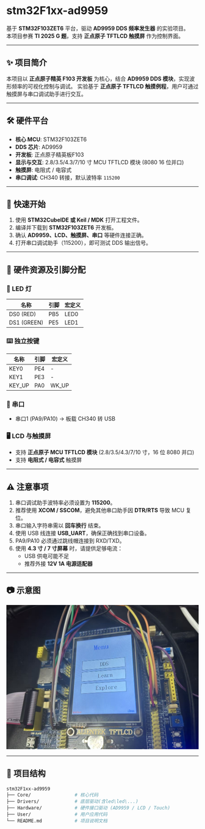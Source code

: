 # stm32F1xx-ad9959

基于 **STM32F103ZET6** 平台，驱动 **AD9959 DDS 频率发生器** 的实验项目。  
本项目参赛 **TI 2025 G 题**，支持 **正点原子 TFTLCD 触摸屏** 作为控制界面。  

---

## ✨ 项目简介
本项目以 **正点原子精英 F103 开发板** 为核心，结合 **AD9959 DDS 模块**，实现波形频率的可视化控制与调试。
实验基于 **正点原子 TFTLCD 触摸例程**，用户可通过触摸屏与串口调试助手进行交互。

---

## 🛠️ 硬件平台
- **核心 MCU**: STM32F103ZET6  
- **DDS 芯片**: AD9959  
- **开发板**: 正点原子精英板F103  
- **显示与交互**: 2.8/3.5/4.3/7/10 寸 MCU TFTLCD 模块 (8080 16 位并口)  
- **触摸屏**: 电阻式 / 电容式  
- **串口调试**: CH340 转接，默认波特率 `115200`

---

## 🚀 快速开始
1. 使用 **STM32CubeIDE 或 Keil / MDK** 打开工程文件。  
2. 编译并下载到 **STM32F103ZET6** 开发板。  
3. 确认 **AD9959、LCD、触摸屏、串口** 等硬件连接正确。  
4. 打开串口调试助手（115200），即可测试 DDS 输出信号。  

---

## 📌 硬件资源及引脚分配

### 🔴 LED 灯
| 名称 | 引脚 | 宏定义 |
|------|------|------|
| DS0 (RED)   | PB5 | LED0 |
| DS1 (GREEN) | PE5 | LED1 |

### ⌨️ 独立按键
| 名称 | 引脚 | 宏定义 |
|------|------|--------|
| KEY0  | PE4 | - |
| KEY1  | PE3 | - |
| KEY_UP | PA0 | WK_UP |

### 🔌 串口
- 串口1 (PA9/PA10) → 板载 CH340 转 USB

### 🖥️ LCD 与触摸屏
- 支持 **正点原子 MCU TFTLCD 模块** (2.8/3.5/4.3/7/10 寸，16 位 8080 并口)  
- 支持 **电阻式 / 电容式** 触摸屏 

---

## ⚠️ 注意事项
1. 串口调试助手波特率必须设置为 **115200**。  
2. 推荐使用 **XCOM / SSCOM**，避免其他串口助手因 **DTR/RTS** 导致 MCU 复位。  
3. 串口输入字符串需以 **回车换行** 结束。  
4. 使用 USB 线连接 **USB_UART**，确保正确找到串口设备。  
5. PA9/PA10 必须通过跳线帽连接到 RXD/TXD。  
6. 使用 **4.3 寸 / 7 寸屏幕** 时，请提供足够电流：  
   - USB 供电可能不足  
   - 推荐外接 **12V 1A 电源适配器**  

---

## 📷 示意图
![项目运行效果](images/stm32lcd.jpg)   

---

## 📂 项目结构
```bash
stm32F1xx-ad9959
├── Core/                # 核心代码
├── Drivers/             # 底层驱动(含led\led\...)
├── Hardware/            # 硬件接口驱动 (AD9959 / LCD / Touch)
├── User/                # 用户应用代码
└── README.md            # 项目说明文档
